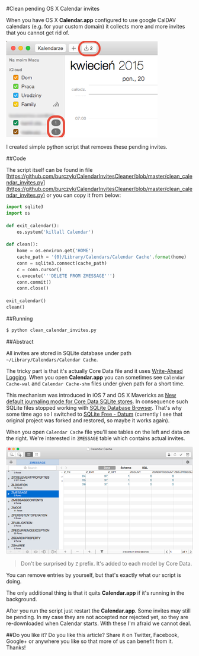 #Clean pending OS X Calendar invites

When you have OS X **Calendar.app** configured to use google CalDAV calendars (e.g. for your custom domain) it collects more and more invites that you cannot get rid of.

![Pending calendar invites](https://raw.githubusercontent.com/burczyk/CalendarInvitesCleaner/master/assets/pending_invites.png)

I created simple python script that removes these pending invites.

##Code

The script itself can be found in file [https://github.com/burczyk/CalendarInvitesCleaner/blob/master/clean_calendar_invites.py](https://github.com/burczyk/CalendarInvitesCleaner/blob/master/clean_calendar_invites.py) or you can copy it from below:

```python
import sqlite3
import os

def exit_calendar():
	os.system('killall Calendar')

def clean():
	home = os.environ.get('HOME')
	cache_path = '{0}/Library/Calendars/Calendar Cache'.format(home)
	conn = sqlite3.connect(cache_path)
	c = conn.cursor()
	c.execute('''DELETE FROM ZMESSAGE''')
	conn.commit()
	conn.close()

exit_calendar()
clean()
```

##Running

```bash
$ python clean_calendar_invites.py
```

##Abstract

All invites are stored in SQLite database under path `~/Library/Calendars/Calendar Cache`. 

The tricky part is that it's actually Core Data file and it uses [Write-Ahead Logging](http://www.sqlite.org/wal.html). When you open **Calendar.app** you can sometimes see `Calendar Cache-wal` and `Calendar Cache-shm` files under given path for a short time. 

This mechanism was introduced in iOS 7 and OS X Mavericks as [New default journaling mode for Core Data SQLite stores](https://developer.apple.com/library/ios/qa/qa1809/_index.html). In consequence such SQLite files stopped working with [SQLite Database Browser](http://sqlitebrowser.org). That's why some time ago so I switched to [SQLite Free - Datum](https://itunes.apple.com/us/app/sqlite-free-datum/id901631046?mt=12) (currently I see that original project was forked and restored, so maybe it works again).

When you open `Calendar Cache` file you'll see tables on the left and data on the right. We're interested in `ZMESSAGE` table which contains actual invites.

![ZMESSAGE table](https://raw.githubusercontent.com/burczyk/CalendarInvitesCleaner/master/assets/Calendar_Cache.png)

> Don't be surprised by `Z` prefix. It's added to each model by Core Data.

You can remove entries by yourself, but that's exactly what our script is doing.

The only additional thing is that it quits **Calendar.app** if it's running in the background.

After you run the script just restart the **Calendar.app**. Some invites may still be pending. In my case they are not accepted nor rejected yet, so they are re-downloaded when Calendar starts. With these I'm afraid we cannot deal.

##Do you like it?
Do you like this article? Share it on Twitter, Facebook, Google+ or anywhere you like so that more of us can benefit from it. Thanks!
